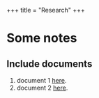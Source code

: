 +++
title = "Research"
+++

# Some notes

## Include documents

1. document 1 [here](/sample.pdf).
2. document 2 [here](/sample.pdf).
